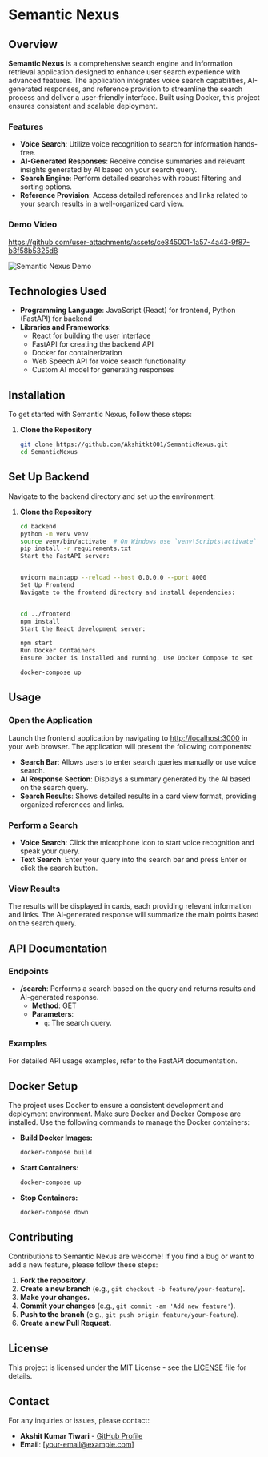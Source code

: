 # Semantic Nexus

## Overview

**Semantic Nexus** is a comprehensive search engine and information retrieval application designed to enhance user search experience with advanced features. The application integrates voice search capabilities, AI-generated responses, and reference provision to streamline the search process and deliver a user-friendly interface. Built using Docker, this project ensures consistent and scalable deployment.

### Features

- **Voice Search**: Utilize voice recognition to search for information hands-free.
- **AI-Generated Responses**: Receive concise summaries and relevant insights generated by AI based on your search query.
- **Search Engine**: Perform detailed searches with robust filtering and sorting options.
- **Reference Provision**: Access detailed references and links related to your search results in a well-organized card view.

### Demo Video

https://github.com/user-attachments/assets/ce845001-1a57-4a43-9f87-b3f58b5325d8


![Semantic Nexus Demo](https://example.com/demo-video-link)

## Technologies Used

- **Programming Language**: JavaScript (React) for frontend, Python (FastAPI) for backend
- **Libraries and Frameworks**:
  - React for building the user interface
  - FastAPI for creating the backend API
  - Docker for containerization
  - Web Speech API for voice search functionality
  - Custom AI model for generating responses

## Installation

To get started with Semantic Nexus, follow these steps:

1. **Clone the Repository**

   ```bash
   git clone https://github.com/Akshitkt001/SemanticNexus.git
   cd SemanticNexus


## Set Up Backend

Navigate to the backend directory and set up the environment:
1. **Clone the Repository**

   ```bash
   cd backend
   python -m venv venv
   source venv/bin/activate  # On Windows use `venv\Scripts\activate`
   pip install -r requirements.txt
   Start the FastAPI server:


   uvicorn main:app --reload --host 0.0.0.0 --port 8000
   Set Up Frontend
   Navigate to the frontend directory and install dependencies:


   cd ../frontend
   npm install
   Start the React development server:

   npm start
   Run Docker Containers
   Ensure Docker is installed and running. Use Docker Compose to set  up and run the containers:

   docker-compose up

## Usage

### Open the Application

Launch the frontend application by navigating to [http://localhost:3000](http://localhost:3000) in your web browser. The application will present the following components:

- **Search Bar**: Allows users to enter search queries manually or use voice search.
- **AI Response Section**: Displays a summary generated by the AI based on the search query.
- **Search Results**: Shows detailed results in a card view format, providing organized references and links.

### Perform a Search

- **Voice Search**: Click the microphone icon to start voice recognition and speak your query.
- **Text Search**: Enter your query into the search bar and press Enter or click the search button.

### View Results

The results will be displayed in cards, each providing relevant information and links. The AI-generated response will summarize the main points based on the search query.

## API Documentation

### Endpoints

- **/search**: Performs a search based on the query and returns results and AI-generated response.
  - **Method**: GET
  - **Parameters**:
    - `q`: The search query.

### Examples

For detailed API usage examples, refer to the FastAPI documentation.


## Docker Setup

The project uses Docker to ensure a consistent development and deployment environment. Make sure Docker and Docker Compose are installed. Use the following commands to manage the Docker containers:

- **Build Docker Images:**

  ```bash
  docker-compose build

- **Start Containers:**

  ```bash
  docker-compose up

- **Stop Containers:**

  ```bash
  docker-compose down 

## Contributing

Contributions to Semantic Nexus are welcome! If you find a bug or want to add a new feature, please follow these steps:

1. **Fork the repository.**
2. **Create a new branch** (e.g., `git checkout -b feature/your-feature`).
3. **Make your changes.**
4. **Commit your changes** (e.g., `git commit -am 'Add new feature'`).
5. **Push to the branch** (e.g., `git push origin feature/your-feature`).
6. **Create a new Pull Request.**

## License

This project is licensed under the MIT License - see the [LICENSE](LICENSE) file for details.

## Contact

For any inquiries or issues, please contact:

- **Akshit Kumar Tiwari** - [GitHub Profile](https://github.com/Akshitkt001)
- **Email**: [your-email@example.com]
